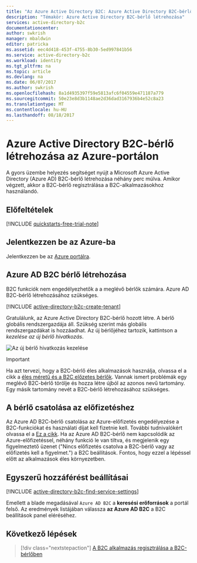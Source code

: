 ```yaml
---
title: "Az Azure Active Directory B2C: Azure Active Directory B2C-bérlő létrehozása |} Microsoft Docs"
description: "Témakör: Azure Active Directory B2C-bérlő létrehozása"
services: active-directory-b2c
documentationcenter: 
author: swkrish
manager: mbaldwin
editor: patricka
ms.assetid: eec4d418-453f-4755-8b30-5ed997841b56
ms.service: active-directory-b2c
ms.workload: identity
ms.tgt_pltfrm: na
ms.topic: article
ms.devlang: na
ms.date: 06/07/2017
ms.author: swkrish
ms.openlocfilehash: 8a1d4935397f59e5813afc6f04559e471187a779
ms.sourcegitcommit: 50e23e8d3b1148ae2d36dad3167936b4e52c8a23
ms.translationtype: MT
ms.contentlocale: hu-HU
ms.lasthandoff: 08/18/2017
---
```

# <a name="create-an-azure-active-directory-b2c-tenant-in-the-azure-portal"></a>Azure Active Directory B2C-bérlő létrehozása az Azure-portálon

A gyors üzembe helyezés segítséget nyújt a Microsoft Azure Active Directory (Azure AD) B2C-bérlő létrehozása néhány perc múlva. Amikor végzett, akkor a B2C-bérlő regisztrálása a B2C-alkalmazásokhoz használandó.

## <a name="prerequisites"></a>Előfeltételek

[!INCLUDE [quickstarts-free-trial-note](../../includes/quickstarts-free-trial-note.md)]

##  <a name="log-in-to-azure"></a>Jelentkezzen be az Azure-ba

Jelentkezzen be az [Azure portálra](https://portal.azure.com/).

## <a name="create-an-azure-ad-b2c-tenant"></a>Azure AD B2C bérlő létrehozása

B2C funkciók nem engedélyezhetők a a meglévő bérlők számára. Azure AD B2C-bérlő létrehozásához szükséges.

[!INCLUDE [active-directory-b2c-create-tenant](../../includes/active-directory-b2c-create-tenant.md)]

Gratulálunk, az Azure Active Directory B2C-bérlő hozott létre. A bérlő globális rendszergazdája áll. Szükség szerint más globális rendszergazdákat is hozzáadhat. Az új bérlőjéhez tartozik, kattintson a *kezelése az új bérlő hivatkozás*.

![Az új bérlő hivatkozás kezelése](./media/active-directory-b2c-get-started/manage-new-b2c-tenant-link.png)

> [!IMPORTANT]
> Ha azt tervezi, hogy a B2C-bérlő éles alkalmazások használja, olvassa el a cikk a [éles méretű és a B2C előzetes bérlők](active-directory-b2c-reference-tenant-type.md). Vannak ismert problémák egy meglévő B2C-bérlő törölje és hozza létre újból az azonos nevű tartomány. Egy másik tartomány nevét a B2C-bérlő létrehozásához szükséges.
>
>

## <a name="link-your-tenant-to-your-subscription"></a>A bérlő csatolása az előfizetéshez

Az Azure AD B2C-bérlő csatolása az Azure-előfizetés engedélyezése a B2C-funkciókat és használati díjat kell fizetnie kell. További tudnivalókért olvassa el a [Ez a cikk](active-directory-b2c-how-to-enable-billing.md). Ha az Azure AD B2C-bérlő nem kapcsolódik az Azure-előfizetéssel, néhány funkció le van tiltva, és megjelenik egy figyelmeztető üzenet ("Nincs előfizetés csatolva a B2C-bérlő vagy az előfizetés kell a figyelmet.") a B2C beállítások. Fontos, hogy ezzel a lépéssel előtt az alkalmazások éles környezetben.

## <a name="easy-access-to-settings"></a>Egyszerű hozzáférést beállításai

[!INCLUDE [active-directory-b2c-find-service-settings](../../includes/active-directory-b2c-find-service-settings.md)]

Emellett a blade megadásával `Azure AD B2C` a **keresési erőforrások** a portál felső. Az eredmények listájában válassza **az Azure AD B2C** a B2C beállítások panel eléréséhez.

## <a name="next-steps"></a>Következő lépések

> [!div class="nextstepaction"]
> [A B2C alkalmazás regisztrálása a B2C-bérlőben](active-directory-b2c-app-registration.md)